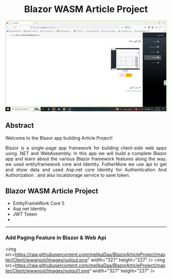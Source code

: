 <html>
 <header>
  
<meta name="google-site-verification" content="abV3V858utKxyRba-szr6Yd-KlbT0_esp5gJMyL-s4w" />
 </header>


<h1 color="blue" align="center" >Blazor WASM Article Project</h1>

![Result](https://raw.githubusercontent.com/melikaDaa/BlazorArticleProject/master/Client/wwwroot/Images/Result.png "Result")


<h2>Abstract</h2>
    <div style="text-align: justify;text-justify: inter-word;">
Welcome to the Blazor app building Article Project!

Blazor is a single-page app framework for building client-side web apps using .NET and WebAssembly. In this app we will build a complete Blazor app and learn about the various Blazor framework features along the way.
we used entityframework core and Identity. FutherMore we use api to get and show data and used Asp.net core Identity for Authentication And Authorization . and also localstorage service to save token.
 </div>
 

<h2>Blazor WASM Article Project</h2>
 <ul>
  <li>EntityFrameWork Core 5</li>
  <li>Asp.net Identity</li>
  <li>JWT Token</li>
 <li></li>
</ul> 

<hr/>
 <h3> Add Paging Feature in Blazor & Web Api</h3>
 
 
  <img  src=https://raw.githubusercontent.com/melikaDaa/BlazorArticleProject/master/Client/wwwroot/Images/output.png" width="327"  height="227" />
   <img  src=https://raw.githubusercontent.com/melikaDaa/BlazorArticleProject/master/Client/wwwroot/Images/output1.png" width="327"  height="227" />

